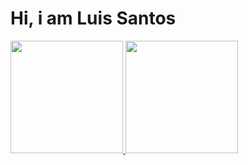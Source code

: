 # Hi, i am Luis Santos

<div>
  <a href="https://github.com/luissantosjs">
  <img height="180em" src="https://github-readme-stats.vercel.app/api?username=luissantosjs&show_icons=true&theme=default&include_all_commits=true&count_private=true"/>
  <img height="180em" src="https://github-readme-stats.vercel.app/api/top-langs/?username=luissantosjs&layout=default&langs_count=16&theme=default"/>
</div>
</div>
